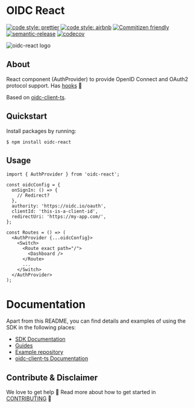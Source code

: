 # OIDC React

[![code style: prettier](https://img.shields.io/badge/code_style-prettier-ff69b4.svg?style=flat-square)](https://github.com/prettier/prettier)
[![code style: airbnb](https://img.shields.io/badge/eslint-airbnb-ff5a5f.svg?style=flat-square)](https://github.com/prettier/prettier)
[![Commitizen friendly](https://img.shields.io/badge/commitizen-friendly-brightgreen.svg?style=flat-square)](http://commitizen.github.io/cz-cli/)
[![semantic-release](https://img.shields.io/badge/%20%20%F0%9F%93%A6%F0%9F%9A%80-semantic--release-e10079.svg?style=flat-square)](https://github.com/semantic-release/semantic-release)
[![codecov](https://codecov.io/gh/bjerkio/oidc-react/branch/master/graph/badge.svg)](https://codecov.io/gh/bjerkio/oidc-react)

![oidc-react logo](assets/logo.jpg)

## About

React component (AuthProvider) to provide OpenID Connect and OAuth2 protocol
support. Has [hooks](guides/HOOKS.md) 🎉

Based on [oidc-client-ts](https://github.com/authts/oidc-client-ts).

## Quickstart

Install packages by running:

```shell
$ npm install oidc-react
```

## Usage

```tsx
import { AuthProvider } from 'oidc-react';

const oidcConfig = {
  onSignIn: () => {
    // Redirect?
  },
  authority: 'https://oidc.io/oauth',
  clientId: 'this-is-a-client-id',
  redirectUri: 'https://my-app.com/',
};

const Routes = () => (
  <AuthProvider {...oidcConfig}>
    <Switch>
      <Route exact path="/">
        <Dashboard />
      </Route>
      ...
    </Switch>
  </AuthProvider>
);
```

# Documentation

Apart from this README, you can find details and examples of using the SDK in
the following places:

- [SDK Documentation](docs/README.md)
- [Guides](guides/)
- [Example repository](https://github.com/simenandre/example-oidc-react)
- [oidc-client-ts Documentation](https://authts.github.io/oidc-client-ts/)

## Contribute & Disclaimer

We love to get help 🙏 Read more about how to get started in
[CONTRIBUTING](CONTRIBUTING.md) 🌳
